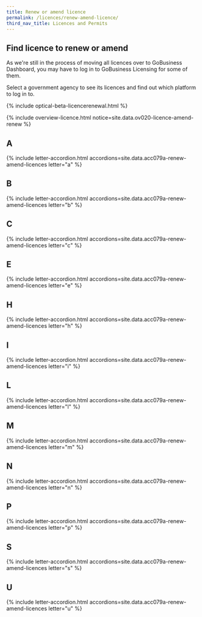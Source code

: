 ```yaml
---
title: Renew or amend licence
permalink: /licences/renew-amend-licence/
third_nav_title: Licences and Permits
---
```


## Find licence to renew or amend

As we're still in the process of moving all licences over to GoBusiness Dashboard, you may have to log in to GoBusiness Licensing for some of them.

Select a government agency to see its licences and find out which platform to log in to.

{% include optical-beta-licencerenewal.html %}

{% include overview-licence.html notice=site.data.ov020-licence-amend-renew %}

## A

{% include letter-accordion.html accordions=site.data.acc079a-renew-amend-licences letter="a" %}

## B

{% include letter-accordion.html accordions=site.data.acc079a-renew-amend-licences letter="b" %}

## C

{% include letter-accordion.html accordions=site.data.acc079a-renew-amend-licences letter="c" %}

## E

{% include letter-accordion.html accordions=site.data.acc079a-renew-amend-licences letter="e" %}

## H

{% include letter-accordion.html accordions=site.data.acc079a-renew-amend-licences letter="h" %}

## I

{% include letter-accordion.html accordions=site.data.acc079a-renew-amend-licences letter="i" %}

## L

{% include letter-accordion.html accordions=site.data.acc079a-renew-amend-licences letter="l" %}

## M

{% include letter-accordion.html accordions=site.data.acc079a-renew-amend-licences letter="m" %}

## N

{% include letter-accordion.html accordions=site.data.acc079a-renew-amend-licences letter="n" %}

## P

{% include letter-accordion.html accordions=site.data.acc079a-renew-amend-licences letter="p" %}

## S

{% include letter-accordion.html accordions=site.data.acc079a-renew-amend-licences letter="s" %}

## U

{% include letter-accordion.html accordions=site.data.acc079a-renew-amend-licences letter="u" %}

<script src="/jquery/jquery.min.js"></script>
<script src="/jquery/bp-menu-new-tab.js"></script>
<script src="/jquery/resize-tables.js"></script>
